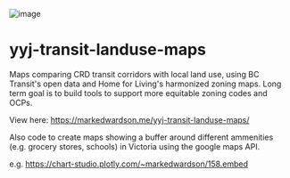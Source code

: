 ![image](https://github.com/user-attachments/assets/4a730956-b35d-40a6-be2d-d2880ed39433)

# yyj-transit-landuse-maps
Maps comparing CRD transit corridors with local land use, using BC Transit's open data and Home for Living's harmonized zoning maps. Long term goal is to build tools to support more equitable zoning codes and OCPs.

View here: https://markedwardson.me/yyj-transit-landuse-maps/

Also code to create maps showing a buffer around different ammenities (e.g. grocery stores, schools) in Victoria using the google maps API.

e.g. https://chart-studio.plotly.com/~markedwardson/158.embed
